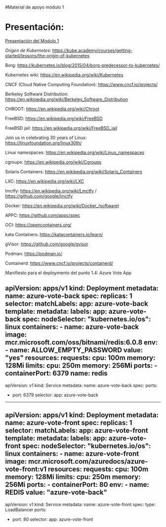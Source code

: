 #Material de apoyo módulo 1

# Presentación: 
[Presentación del Modulo 1](https://1drv.ms/p/s!AoX_zvfKf0RXj8g35ppcFemsnZdOew?e=yT8mrP "Presentación")

*Origen de Kubernetes*: https://kube.academy/courses/getting-started/lessons/the-origin-of-kubernetes 

Borg: https://kubernetes.io/blog/2015/04/borg-predecessor-to-kubernetes/ 

Kubernetes wiki: https://en.wikipedia.org/wiki/Kubernetes 

CNCF (Cloud Native Computing Foundation): https://www.cncf.io/projects/ 

Berkeley Software Distribution: https://en.wikipedia.org/wiki/Berkeley_Software_Distribution 

CHROOT: https://en.wikipedia.org/wiki/Chroot 

FreeBSD: https://en.wikipedia.org/wiki/FreeBSD

FreeBSD jail: https://en.wikipedia.org/wiki/FreeBSD_jail

Join us in celebrating 30 years of Linux: https://linuxfoundation.org/linux30th/ 

Linux namespaces: https://en.wikipedia.org/wiki/Linux_namespaces

cgroups: https://en.wikipedia.org/wiki/Cgroups 

Solaris Containers: https://en.wikipedia.org/wiki/Solaris_Containers

LXC: https://en.wikipedia.org/wiki/LXC 

lmctfy: https://en.wikipedia.org/wiki/Lmctfy / https://github.com/google/lmctfy 

Docker: https://en.wikipedia.org/wiki/Docker_(software)

APPC: https://github.com/appc/spec

OCI: https://opencontainers.org/

kata Containers: https://katacontainers.io/learn/

gVisor: https://github.com/google/gvisor

Podman: https://podman.io/ 

Containerd: https://www.cncf.io/projects/containerd/


Manifiesto para el deploymento del punto 1.4: Azure Vote App 

apiVersion: apps/v1
kind: Deployment
metadata:
  name: azure-vote-back
spec:
  replicas: 1
  selector:
    matchLabels:
      app: azure-vote-back
  template:
    metadata:
      labels:
        app: azure-vote-back
    spec:
      nodeSelector:
        "kubernetes.io/os": linux
      containers:
      - name: azure-vote-back
        image: mcr.microsoft.com/oss/bitnami/redis:6.0.8
        env:
        - name: ALLOW_EMPTY_PASSWORD
          value: "yes"
        resources:
          requests:
            cpu: 100m
            memory: 128Mi
          limits:
            cpu: 250m
            memory: 256Mi
        ports:
        - containerPort: 6379
          name: redis
---
apiVersion: v1
kind: Service
metadata:
  name: azure-vote-back
spec:
  ports:
  - port: 6379
  selector:
    app: azure-vote-back
---
apiVersion: apps/v1
kind: Deployment
metadata:
  name: azure-vote-front
spec:
  replicas: 1
  selector:
    matchLabels:
      app: azure-vote-front
  template:
    metadata:
      labels:
        app: azure-vote-front
    spec:
      nodeSelector:
        "kubernetes.io/os": linux
      containers:
      - name: azure-vote-front
        image: mcr.microsoft.com/azuredocs/azure-vote-front:v1
        resources:
          requests:
            cpu: 100m
            memory: 128Mi
          limits:
            cpu: 250m
            memory: 256Mi
        ports:
        - containerPort: 80
        env:
        - name: REDIS
          value: "azure-vote-back"
---
apiVersion: v1
kind: Service
metadata:
  name: azure-vote-front
spec:
  type: LoadBalancer
  ports:
  - port: 80
  selector:
    app: azure-vote-front


    
    

